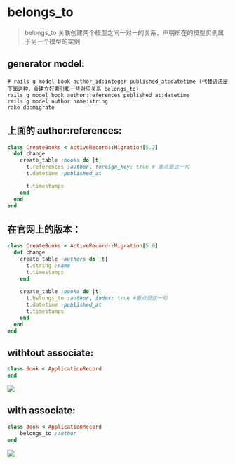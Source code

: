 # belongs_to
> belongs_to 关联创建两个模型之间一对一的关系，声明所在的模型实例属于另一个模型的实例

## generator model:
```shell
# rails g model book author_id:integer published_at:datetime (代替语法是下面这种，会建立好索引和一些对应关系 belongs_to)
rails g model book author:references published_at:datetime
rails g model author name:string
rake db:migrate
```

## 上面的 author:references:
```rb
class CreateBooks < ActiveRecord::Migration[5.2]
  def change
    create_table :books do |t|
      t.references :author, foreign_key: true # 重点是这一句
      t.datetime :published_at

      t.timestamps
    end
  end
end

```

## 在官网上的版本：
```rb
class CreateBooks < ActiveRecord::Migration[5.0]
  def change
    create_table :authors do |t|
      t.string :name
      t.timestamps
    end
 
    create_table :books do |t|
      t.belongs_to :author, index: true #重点是这一句
      t.datetime :published_at
      t.timestamps
    end
  end
end
```




## withtout associate:
```rb
class Book < ApplicationRecord
end
```
![](https://ws2.sinaimg.cn/large/0069RVTdgy1fua2choruaj30uw0detc2.jpg)


## with associate:
```rb
class Book < ApplicationRecord
    belongs_to :author
end
```

![](https://ws3.sinaimg.cn/large/0069RVTdgy1fua2ai8ezmj30tq08y76h.jpg)


